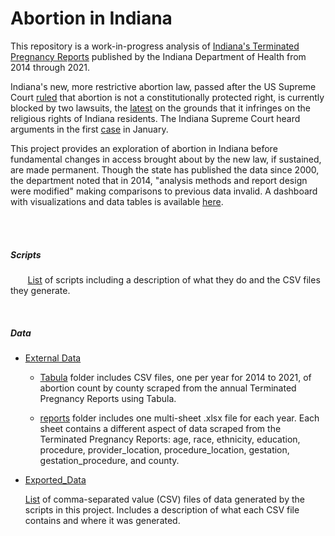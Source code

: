 # Abortion in Indiana

This repository is a work-in-progress analysis of [Indiana's Terminated Pregnancy Reports](https://www.in.gov/health/vital-records/vital-statistics/terminated-pregnancy-reports/) published by the Indiana Department of Health from 2014 through 2021. 

Indiana's new, more restrictive abortion law, passed after the US Supreme Court [ruled](https://www.supremecourt.gov/opinions/21pdf/19-1392_6j37.pdf) that abortion is not a constitutionally protected right, is currently blocked by two lawsuits, the [latest](https://www.reuters.com/legal/judge-blocks-indiana-abortion-ban-religious-freedom-grounds-2022-12-03/) on the grounds that it infringes on the religious rights of Indiana residents. The Indiana Supreme Court heard arguments in the first [case](https://apnews.com/article/abortion-politics-health-indiana-state-government-ed6df5505f1f805284cb92b0ba241ce3) in January.

This project provides an exploration of abortion in Indiana before fundamental changes in access brought about by the new law, if sustained, are made permanent. Though the state has published the data since 2000, the department noted that in 2014, "analysis methods and report design were modified" making comparisons to previous data invalid. A dashboard with visualizations and data tables is available [here](https://tedschurter.github.io/indiana_abortion/#county-rates).  

<br><br>

##### Scripts

&nbsp;&nbsp;&nbsp;&nbsp;&nbsp;&nbsp; [List](https://github.com/tedschurter/indiana_abortion/tree/main/Scripts) of scripts including a description of what they do and the CSV files they generate.

<br>

##### Data

* [External Data](https://github.com/tedschurter/indiana_abortion/tree/main/External%20Data) 
  
  * [Tabula](https://github.com/tedschurter/indiana_abortion/tree/main/External%20Data/tabula) folder includes CSV files, one per year for 2014 to 2021, of abortion count by county scraped from the annual Terminated Pregnancy Reports using Tabula. 
  
  * [reports](https://github.com/tedschurter/indiana_abortion/tree/main/External%20Data/reports) folder includes one multi-sheet .xlsx file for each year. Each sheet contains a different aspect of data scraped from the Terminated Pregnancy Reports: age, race, ethnicity, education, procedure, provider_location, procedure_location, gestation, gestation_procedure, and county.

* [Exported_Data](https://github.com/tedschurter/indiana_abortion/tree/main/Exported_Data) 

  [List](https://github.com/tedschurter/indiana_abortion/tree/main/Exported_Data) of comma-separated value (CSV) files of data generated by the scripts in this project. Includes a description of what each CSV file contains and where it was generated.
    
    
    
    
    
    
    
    
    
    
 
